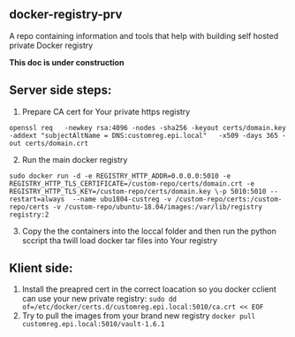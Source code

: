 ## docker-registry-prv
A repo containing information and tools that help with building self hosted private Docker registry

**This doc is under construction**

## Server side steps:
1. Prepare CA cert for Your private https registry
```
openssl req   -newkey rsa:4096 -nodes -sha256 -keyout certs/domain.key   -addext "subjectAltName = DNS:customreg.epi.local"   -x509 -days 365 -out certs/domain.crt
```
2. Run the main docker registry
```
sudo docker run -d -e REGISTRY_HTTP_ADDR=0.0.0.0:5010 -e REGISTRY_HTTP_TLS_CERTIFICATE=/custom-repo/certs/domain.crt -e REGISTRY_HTTP_TLS_KEY=/custom-repo/certs/domain.key \-p 5010:5010 --restart=always  --name ubu1804-custreg -v /custom-repo/certs:/custom-repo/certs -v /custom-repo/ubuntu-18.04/images:/var/lib/registry registry:2
```
3. Copy the the containers into the loccal folder and then run the python sccript tha twill load docker tar files into Your registry

## Klient side:
1. Install the preapred cert in the correct loacation so you docker cclient can use your new private registry:
```sudo dd of=/etc/docker/certs.d/customreg.epi.local:5010/ca.crt << EOF```
2. Try to pull the images from your brand new registry
```docker pull customreg.epi.local:5010/vault-1.6.1```
